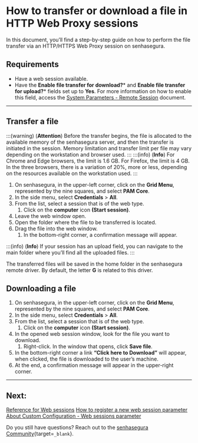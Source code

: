 # How to transfer or download a file in HTTP Web Proxy sessions

In this document, you’ll find a step-by-step guide on how to perform the file transfer via an HTTP/HTTPS Web Proxy session on senhasegura.

## Requirements

* Have a web session available.
* Have the **Enable file transfer for download?*** and **Enable file transfer for upload?*** fields set up to **Yes**. For more information on how to enable this field, access the [System Parameters - Remote Session](/v3-32/docs/pam-session-proxy-settings) document.

---
## Transfer a file
:::(warning) (**Attention**)
Before the transfer begins, the file is allocated to the available memory of the senhasegura server, and then the transfer is initiated in the session. Memory limitation and transfer limit per file may vary depending on the workstation and browser used.
:::
:::(info) (**Info**)
For Chrome and Edge browsers, the limit is 1.6 GB. For Firefox, the limit is 4 GB. In the three browsers, there is a variation of 20%, more or less, depending on the resources available on the workstation used.
:::

1. On senhasegura, in the upper-left corner, click on the **Grid Menu**, represented by the nine squares, and select **PAM Core**.
2. In the side menu, select **Credentials** > **All**.
3. From the list, select a session that is of the web type.
    1. Click on the **computer** icon **(Start session)**.
4. Leave the web window open.
5. Open the folder where the file to be transferred is located.
6. Drag the file into the web window.
    1. In the bottom-right corner, a confirmation message will appear.

:::(info) (**Info**)
If your session has an upload field, you can navigate to the main folder where you’ll find all the uploaded files.
:::

The transferred files will be saved in the home folder in the senhasegura remote driver. By default, the letter **G** is related to this driver.

## Downloading a file

1. On senhasegura, in the upper-left corner, click on the **Grid Menu**, represented by the nine squares, and select **PAM Core**.
2. In the side menu, select **Credentials** > **All**.
3. From the list, select a session that is of the web type.
    1. Click on the **computer** icon **(Start session)**.
4. In the opened web session window, look for the file you want to download.
    1. Right-click. In the window that opens, click **Save file**.
5. In the bottom-right corner a link **“Click here to Download”** will appear, when clicked, the file is downloaded to the user’s machine.
6. At the end, a confirmation message will appear in the upper-right corner.

---
## Next:
[Reference for Web sessions](/v3-32/docs/pam-session-web-sessions)
[How to register a new web session parameter](/v3-32/docs/pam-session-how-to-register-a-new-web-session-parameter)
[About Custom Configuration - Web sessions parameter](/v3-32/docs/pam-session-about-customize-settings-web-sessions-parameters)

Do you still have questions? Reach out to the [senhasegura Community](https://community.senhasegura.io/){target=`_blank`}.